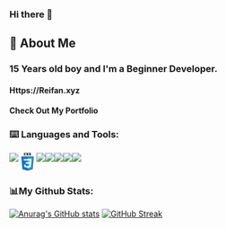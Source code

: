 ### Hi there 👋

<h2>📝 About Me</h2>

<h3> 15 Years old boy and I'm a Beginner Developer.</h3>
<h4>Https://Reifan.xyz</h4>
<h4>Check Out My Portfolio</h4>


### ⌨️ Languages and Tools:
<img height="32px" align="left" src="https://cdn.worldvectorlogo.com/logos/visual-studio-code-1.svg">
<img height="32px" align="left" src="https://raw.githubusercontent.com/github/explore/80688e429a7d4ef2fca1e82350fe8e3517d3494d/topics/css/css.png">
<img height="32px" align="left" src="https://avatars.githubusercontent.com/u/18133?s=200&v=4">
<img height="32px" align="left" src="https://cdn.worldvectorlogo.com/logos/c.svg">
<img height="32px" align="left" src="https://cdn.worldvectorlogo.com/logos/c--4.svg">
<img height="32px" align="left" src="https://upload.wikimedia.org/wikipedia/commons/5/59/Visual_Studio_Icon_2019.svg">
<img height="32px" align="left" src="https://cdn-icons-png.flaticon.com/512/174/174854.png">



<br />
<br />

### 📊My Github Stats:

[![Anurag's GitHub stats](https://github-readme-stats.vercel.app/api?username=ReifanD3V&theme=tokyonight)](https://github.com/anuraghazra/github-readme-stats)
[![GitHub Streak](https://github-readme-streak-stats.herokuapp.com?user=ReifanD3V&theme=tokyonight&date_format=M%20j%5B%2C%20Y%5D)](https://git.io/streak-stats)
